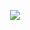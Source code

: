 <p align="middle">
<img src ="https://user-images.githubusercontent.com/105087584/218257921-eb823ab9-e7f3-4aa7-868b-432a0fe2ba0d.png"  />
</p>
